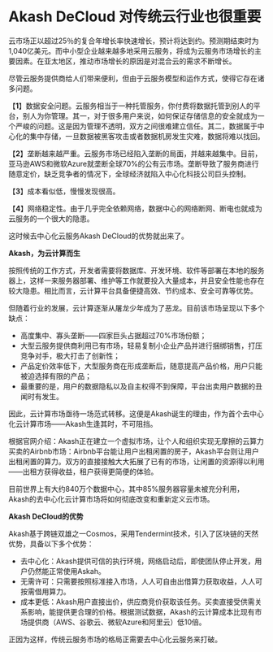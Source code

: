 # Akash DeCloud 对传统云行业也很重要

云市场正以超过25％的复合年增长率快速增长，预计将达到约。预测期结束时为1,040亿美元。而中小型企业越来越多地采用云服务，将成为云服务市场增长的主要因素。在亚太地区，推动市场增长的原因是对混合云的需求不断增长。

尽管云服务提供商给人们带来便利，但由于云服务模型和运作方式，使得它存在诸多问题。

【**1**】数据安全问题。云服务相当于一种托管服务，你付费将数据托管到别人的平台，别人为你管理。其一，对于很多用户来说，如何保证存储信息的安全就成为一个严峻的问题。这是因为管理不透明，双方之间很难建立信任。其二，数据属于中心化的集中存储，一旦数据被黑客攻击或者数据机房发生灾难，数据将难以找回。

【**2**】垄断越来越严重。云服务市场已经陷入垄断的局面，并越来越集中。目前，亚马逊AWS和微软Azure就垄断全球70%的公有云市场。垄断导致了服务商进行随意定价，缺乏竞争者的情况下，全球经济就陷入中心化科技公司巨头控制。

【**3**】成本看似低，慢慢发现很高。

【**4**】网络稳定性。由于几乎完全依赖网络，数据中心的网络断网、断电也就成为云服务的一个很大的隐患。

这时候去中心化云服务Akash DeCloud的优势就出来了。

**Akash，为云计算而生**

按照传统的工作方式，开发者需要将数据库、开发环境、软件等部署在本地的服务器上，这样一来服务器部署、维护等工作就要投入大量成本，并且安全性能也存在较大隐患。相比而言，云计算平台具备便捷高效、节约成本、安全可靠等优势。

但随着行业的发展，云计算逐渐从屠龙少年成为了恶龙。目前该市场呈现以下多个缺点：

- 高度集中、寡头垄断——四家巨头占据超过70%市场份额；
- 大型云服务提供商利用已有市场，轻易复制小企业产品并进行捆绑销售，打压竞争对手，极大打击了创新性；
- 产品定价效率低下，大型服务商在形成垄断后，随意提高产品价格，用户只能被迫选择有限的产品；
- 最重要的是，用户的数据隐私以及自主权得不到保障，平台出卖用户数据的丑闻时有发生。

因此，云计算市场亟待一场范式转移。这便是Akash诞生的理由，作为首个去中心化云计算市场——Akash生逢其时，不可阻挡。

根据官网介绍：Akash正在建立一个虚拟市场，让个人和组织实现无摩擦的云算力买卖的Airbnb市场：Airbnb平台能让用户出租闲置的房子，Akash平台则让用户出租闲置的算力。双方的直接接触大大拓展了已有的市场，让闲置的资源得以利用——出租方获得收益，租户获得更简便的体验。

目前世界上有大约840万个数据中心，其中85%服务器容量未被充分利用，Akash的去中心化云计算市场将如何彻底改变和重新定义云市场。

**Akash DeCloud的优势** 

Akash基于跨链双雄之一Cosmos，采用Tendermint技术，引入了区块链的天然优势，具备以下多个优势：

- 去中心化：Akash提供可信的执行环境，网络启动后，即使团队停止开发，用户仍然能正常使用Askah。
- 无需许可：只需要按照标准接入市场，人人可自由出借算力获取收益，人人可按需借用算力。
- 成本更低：Akash用户直接出价，供应商竞价获取该任务。买卖直接受供需关系影响，能提供更合理的价格。根据测试数据，Akash的云计算成本比现有市场提供商（AWS、谷歌云、微软Azure和阿里云）低10倍。

正因为这样，传统云服务市场的格局正需要去中心化云服务来打破。
